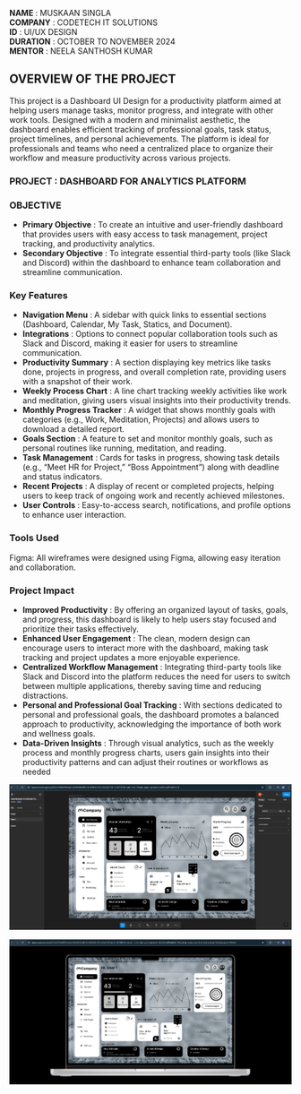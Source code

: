 **NAME** : MUSKAAN SINGLA  
**COMPANY** : CODETECH IT SOLUTIONS  
**ID** : UI/UX DESIGN  
**DURATION** : OCTOBER TO NOVEMBER 2024  
**MENTOR** : NEELA SANTHOSH KUMAR  



## OVERVIEW OF THE PROJECT
This project is a Dashboard UI Design for a productivity platform aimed at helping users manage tasks, monitor progress, and integrate with other work tools. Designed with a modern and minimalist aesthetic, the dashboard enables efficient tracking of professional goals, task status, project timelines, and personal achievements. The platform is ideal for professionals and teams who need a centralized place to organize their workflow and measure productivity across various projects.


### PROJECT : DASHBOARD FOR ANALYTICS PLATFORM


### OBJECTIVE
- **Primary Objective** : To create an intuitive and user-friendly dashboard that provides users with easy access to task management, project tracking, and productivity analytics.
- **Secondary Objective** : To integrate essential third-party tools (like Slack and Discord) within the dashboard to enhance team collaboration and streamline communication.


### Key Features
- **Navigation Menu** : A sidebar with quick links to essential sections (Dashboard, Calendar, My Task, Statics, and Document).
- **Integrations** : Options to connect popular collaboration tools such as Slack and Discord, making it easier for users to streamline communication.
- **Productivity Summary** : A section displaying key metrics like tasks done, projects in progress, and overall completion rate, providing users with a snapshot of their work.
- **Weekly Process Chart** : A line chart tracking weekly activities like work and meditation, giving users visual insights into their productivity trends.
- **Monthly Progress Tracker** : A widget that shows monthly goals with categories (e.g., Work, Meditation, Projects) and allows users to download a detailed report.
- **Goals Section** : A feature to set and monitor monthly goals, such as personal routines like running, meditation, and reading.
- **Task Management** : Cards for tasks in progress, showing task details (e.g., “Meet HR for Project,” “Boss Appointment”) along with deadline and status indicators.
- **Recent Projects** : A display of recent or completed projects, helping users to keep track of ongoing work and recently achieved milestones.
- **User Controls** : Easy-to-access search, notifications, and profile options to enhance user interaction.


### Tools Used
Figma: All wireframes were designed using Figma, allowing easy iteration and collaboration.


### Project Impact
- **Improved Productivity** : By offering an organized layout of tasks, goals, and progress, this dashboard is likely to help users stay focused and prioritize their tasks effectively.
- **Enhanced User Engagement** : The clean, modern design can encourage users to interact more with the dashboard, making task tracking and project updates a more enjoyable experience.
- **Centralized Workflow Management** : Integrating third-party tools like Slack and Discord into the platform reduces the need for users to switch between multiple applications, thereby saving time and reducing distractions.
- **Personal and Professional Goal Tracking** : With sections dedicated to personal and professional goals, the dashboard promotes a balanced approach to productivity, acknowledging the importance of both work and wellness goals.
- **Data-Driven Insights** : Through visual analytics, such as the weekly process and monthly progress charts, users gain insights into their productivity patterns and can adjust their routines or workflows as needed



![App Wireframe](https://github.com/Muskaan-Singla/CODTECH-TASK-2/blob/main/DASHBOARD.png?raw=true)


![App Wireframe](https://github.com/Muskaan-Singla/CODTECH-TASK-2/blob/main/DASHBOARD%20UI.png?raw=true)
